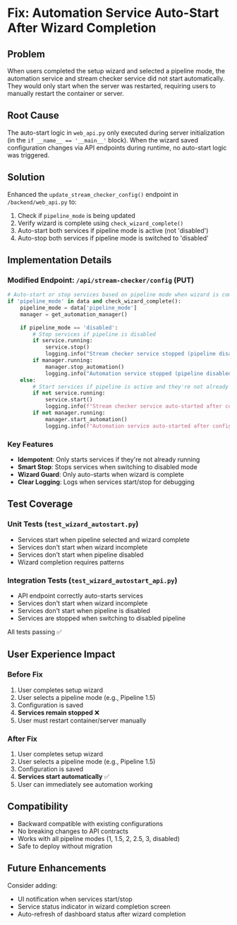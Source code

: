 # Fix: Automation Service Auto-Start After Wizard Completion

## Problem
When users completed the setup wizard and selected a pipeline mode, the automation service and stream checker service did not start automatically. They would only start when the server was restarted, requiring users to manually restart the container or server.

## Root Cause
The auto-start logic in `web_api.py` only executed during server initialization (in the `if __name__ == '__main__'` block). When the wizard saved configuration changes via API endpoints during runtime, no auto-start logic was triggered.

## Solution
Enhanced the `update_stream_checker_config()` endpoint in `/backend/web_api.py` to:

1. Check if `pipeline_mode` is being updated
2. Verify wizard is complete using `check_wizard_complete()`
3. Auto-start both services if pipeline mode is active (not 'disabled')
4. Auto-stop both services if pipeline mode is switched to 'disabled'

## Implementation Details

### Modified Endpoint: `/api/stream-checker/config` (PUT)

```python
# Auto-start or stop services based on pipeline mode when wizard is complete
if 'pipeline_mode' in data and check_wizard_complete():
    pipeline_mode = data['pipeline_mode']
    manager = get_automation_manager()
    
    if pipeline_mode == 'disabled':
        # Stop services if pipeline is disabled
        if service.running:
            service.stop()
            logging.info("Stream checker service stopped (pipeline disabled)")
        if manager.running:
            manager.stop_automation()
            logging.info("Automation service stopped (pipeline disabled)")
    else:
        # Start services if pipeline is active and they're not already running
        if not service.running:
            service.start()
            logging.info(f"Stream checker service auto-started after config update (mode: {pipeline_mode})")
        if not manager.running:
            manager.start_automation()
            logging.info(f"Automation service auto-started after config update (mode: {pipeline_mode})")
```

### Key Features
- **Idempotent**: Only starts services if they're not already running
- **Smart Stop**: Stops services when switching to disabled mode
- **Wizard Guard**: Only auto-starts when wizard is complete
- **Clear Logging**: Logs when services start/stop for debugging

## Test Coverage

### Unit Tests (`test_wizard_autostart.py`)
- Services start when pipeline selected and wizard complete
- Services don't start when wizard incomplete
- Services don't start when pipeline disabled
- Wizard completion requires patterns

### Integration Tests (`test_wizard_autostart_api.py`)
- API endpoint correctly auto-starts services
- Services don't start when wizard incomplete
- Services don't start when pipeline is disabled
- Services are stopped when switching to disabled pipeline

All tests passing ✅

## User Experience Impact

### Before Fix
1. User completes setup wizard
2. User selects a pipeline mode (e.g., Pipeline 1.5)
3. Configuration is saved
4. **Services remain stopped** ❌
5. User must restart container/server manually

### After Fix
1. User completes setup wizard
2. User selects a pipeline mode (e.g., Pipeline 1.5)
3. Configuration is saved
4. **Services start automatically** ✅
5. User can immediately see automation working

## Compatibility
- Backward compatible with existing configurations
- No breaking changes to API contracts
- Works with all pipeline modes (1, 1.5, 2, 2.5, 3, disabled)
- Safe to deploy without migration

## Future Enhancements
Consider adding:
- UI notification when services start/stop
- Service status indicator in wizard completion screen
- Auto-refresh of dashboard status after wizard completion
